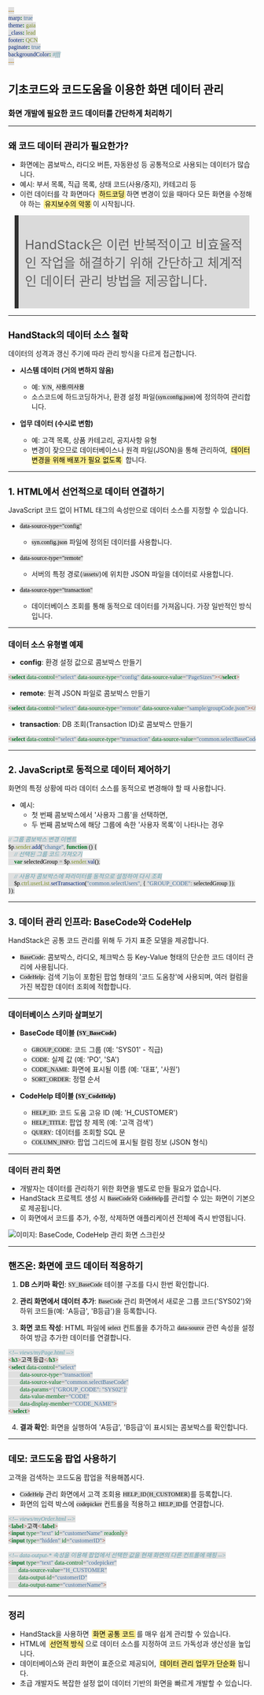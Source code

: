 ```yaml
---
marp: true
theme: gaia
_class: lead
footer: QCN
paginate: true
backgroundColor: #fff
---
```


<style>
:root {
  font-family: Pretendard;
  --border-color: #303030;
  --text-color: #0a0a0a;
  --bg-color-alt: #dadada;
  --mark-background: #ffef92;
}

h1 {
  border-bottom: none;
  font-size: 1.6em;
}

h2 {
  border-bottom: none;
  font-size: 1.3em;
}

h3 {
  font-size: 1.1em;
}

h4 {
  font-size: 1.05em;
}

h5 {
  font-size: 1em;
}

h6 {
  font-size: 0.9em;
}

h1,
h2,
h3,
h4,
h5,
h6 {
  color: var(--text-color);
}

code:not([class*="language-"]) {
  font-family: D2Coding;
  color: #000;
  vertical-align: text-bottom;
  background-color: rgba(100, 100, 100, 0.2);
}

section {
  background-image: linear-gradient(to bottom right, #f7f7f7 0%, #d3d3d3 100%);
}

section table {
    margin: auto;
    font-size: 28px;
}

section::after {
  font-size: 0.75em;
  content: attr(data-marpit-pagination) " / " attr(data-marpit-pagination-total);
}

img[alt~="center"] {
  display: block;
  margin: 0 auto;
}

blockquote {
  font-size: 26px;
  border-left: 8px solid var(--border-color);
  background: var(--bg-color-alt);
  margin: 0.5em;
  padding: 0.5em;
}

blockquote::before,
blockquote::after {
    content: '';
}

mark {
  background-color: var(--mark-background);
  padding: 0 2px 2px;
  border-radius: 4px;
  margin: 0 2px;
}

section.tinytext>p,
section.tinytext>ul,
section.tinytext>blockquote {
  font-size: 0.65em;
}
</style>

# 기초코드와 코드도움을 이용한 화면 데이터 관리

### 화면 개발에 필요한 코드 데이터를 간단하게 처리하기

---

## 왜 코드 데이터 관리가 필요한가?

- 화면에는 콤보박스, 라디오 버튼, 자동완성 등 공통적으로 사용되는 데이터가 많습니다.
- 예시: 부서 목록, 직급 목록, 상태 코드(사용/중지), 카테고리 등
- 이런 데이터를 각 화면마다 <mark>하드코딩</mark>하면 변경이 있을 때마다 모든 화면을 수정해야 하는 <mark>유지보수의 악몽</mark>이 시작됩니다.

> HandStack은 이런 반복적이고 비효율적인 작업을 해결하기 위해
> 간단하고 체계적인 데이터 관리 방법을 제공합니다.

---

## HandStack의 데이터 소스 철학

데이터의 성격과 갱신 주기에 따라 관리 방식을 다르게 접근합니다.

- **시스템 데이터 (거의 변하지 않음)**
  - 예: `Y/N`, `사용/미사용`
  - 소스코드에 하드코딩하거나, 환경 설정 파일(`syn.config.json`)에 정의하여 관리합니다.

- **업무 데이터 (수시로 변함)**
  - 예: 고객 목록, 상품 카테고리, 공지사항 유형
  - 변경이 잦으므로 데이터베이스나 원격 파일(JSON)을 통해 관리하여, <mark>데이터 변경을 위해 배포가 필요 없도록</mark> 합니다.

---

## 1. HTML에서 선언적으로 데이터 연결하기

JavaScript 코드 없이 HTML 태그의 속성만으로 데이터 소스를 지정할 수 있습니다.

- `data-source-type="config"`
  - `syn.config.json` 파일에 정의된 데이터를 사용합니다.

- `data-source-type="remote"`
  - 서버의 특정 경로(`/assets/`)에 위치한 JSON 파일을 데이터로 사용합니다.

- `data-source-type="transaction"`
  - 데이터베이스 조회를 통해 동적으로 데이터를 가져옵니다. 가장 일반적인 방식입니다.

---

### 데이터 소스 유형별 예제

- **config**: 환경 설정 값으로 콤보박스 만들기
```html
<select data-control="select" data-source-type="config" data-source-value="PageSizes"></select>
```

- **remote**: 원격 JSON 파일로 콤보박스 만들기
```html
<select data-control="select" data-source-type="remote" data-source-value="sample/groupCode.json"></select>
```

- **transaction**: DB 조회(Transaction ID)로 콤보박스 만들기
```html
<select data-control="select" data-source-type="transaction" data-source-value="common.selectBaseCode" data-params='{"GROUP_CODE": "SYS01"}'></select>
```
---

## 2. JavaScript로 동적으로 데이터 제어하기

화면의 특정 상황에 따라 데이터 소스를 동적으로 변경해야 할 때 사용합니다.

- 예시:
  - 첫 번째 콤보박스에서 '사용자 그룹'을 선택하면,
  - 두 번째 콤보박스에 해당 그룹에 속한 '사용자 목록'이 나타나는 경우

```javascript
// 그룹 콤보박스 변경 이벤트
$p.sender.add("change", function () {
    // 선택된 그룹 코드 가져오기
    var selectedGroup = $p.sender.val();

    // 사용자 콤보박스에 파라미터를 동적으로 설정하여 다시 조회
    $p.ctrl.userList.setTransaction("common.selectUsers", { "GROUP_CODE": selectedGroup });
});
```
---

## 3. 데이터 관리 인프라: BaseCode와 CodeHelp

HandStack은 공통 코드 관리를 위해 두 가지 표준 모델을 제공합니다.

- `BaseCode`: 콤보박스, 라디오, 체크박스 등 Key-Value 형태의 단순한 코드 데이터 관리에 사용됩니다.
- `CodeHelp`: 검색 기능이 포함된 팝업 형태의 '코드 도움창'에 사용되며, 여러 컬럼을 가진 복잡한 데이터 조회에 적합합니다.

---

### 데이터베이스 스키마 살펴보기

- **BaseCode 테이블 (`SY_BaseCode`)**
  - `GROUP_CODE`: 코드 그룹 (예: 'SYS01' - 직급)
  - `CODE`: 실제 값 (예: 'PO', 'SA')
  - `CODE_NAME`: 화면에 표시될 이름 (예: '대표', '사원')
  - `SORT_ORDER`: 정렬 순서

- **CodeHelp 테이블 (`SY_CodeHelp`)**
  - `HELP_ID`: 코드 도움 고유 ID (예: 'H_CUSTOMER')
  - `HELP_TITLE`: 팝업 창 제목 (예: '고객 검색')
  - `QUERY`: 데이터를 조회할 SQL 문
  - `COLUMN_INFO`: 팝업 그리드에 표시될 컬럼 정보 (JSON 형식)

---

### 데이터 관리 화면

- 개발자는 데이터를 관리하기 위한 화면을 별도로 만들 필요가 없습니다.
- HandStack 프로젝트 생성 시 `BaseCode`와 `CodeHelp`를 관리할 수 있는 화면이 기본으로 제공됩니다.
- 이 화면에서 코드를 추가, 수정, 삭제하면 애플리케이션 전체에 즉시 반영됩니다.

![이미지: BaseCode, CodeHelp 관리 화면 스크린샷](https://user-images.githubusercontent.com/1132895/201490234-a8e0f119-e931-4c1d-8519-54b0e9c80dce.png)

---

## 핸즈온: 화면에 코드 데이터 적용하기

1. **DB 스키마 확인**: `SY_BaseCode` 테이블 구조를 다시 한번 확인합니다.

2. **관리 화면에서 데이터 추가**: `BaseCode` 관리 화면에서 새로운 그룹 코드('SYS02')와 하위 코드들(예: 'A등급', 'B등급')을 등록합니다.

3. **화면 코드 작성**: HTML 파일에 `select` 컨트롤을 추가하고 `data-source` 관련 속성을 설정하여 방금 추가한 데이터를 연결합니다.

```html
<!-- views/myPage.html -->
<h3>고객 등급</h3>
<select data-control="select"
        data-source-type="transaction"
        data-source-value="common.selectBaseCode"
        data-params='{"GROUP_CODE": "SYS02"}'
        data-value-member="CODE"
        data-display-member="CODE_NAME">
</select>
```

4. **결과 확인**: 화면을 실행하여 'A등급', 'B등급'이 표시되는 콤보박스를 확인합니다.

---

## 데모: 코드도움 팝업 사용하기

고객을 검색하는 코드도움 팝업을 적용해봅시다.

- `CodeHelp` 관리 화면에서 고객 조회용 `HELP_ID`(`H_CUSTOMER`)를 등록합니다.
- 화면의 입력 박스에 `codepicker` 컨트롤을 적용하고 `HELP_ID`를 연결합니다.

```html
<!-- views/myOrder.html -->
<label>고객</label>
<input type="text" id="customerName" readonly>
<input type="hidden" id="customerID">

<!-- data-output-* 속성을 이용해 팝업에서 선택한 값을 현재 화면의 다른 컨트롤에 매핑 -->
<input type="text" data-control="codepicker"
       data-source-value="H_CUSTOMER"
       data-output-id="customerID"
       data-output-name="customerName">
```
---

## 정리

- HandStack을 사용하면 <mark>화면 공통 코드</mark>를 매우 쉽게 관리할 수 있습니다.
- HTML에 <mark>선언적 방식</mark>으로 데이터 소스를 지정하여 코드 가독성과 생산성을 높입니다.
- 데이터베이스와 관리 화면이 표준으로 제공되어, <mark>데이터 관리 업무가 단순화</mark>됩니다.
- 초급 개발자도 복잡한 설정 없이 데이터 기반의 화면을 빠르게 개발할 수 있습니다.

